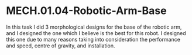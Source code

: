 # MECH.01.04-Robotic-Arm-Base
In this task I did 3 morphological designs for the base of the robotic arm, and I designed the one which I believe is the best for this robot. I designed this one due to many reasons taking into consideration the performance and speed, centre of gravity, and installation. 
